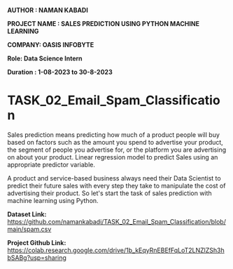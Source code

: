 **AUTHOR : NAMAN KABADI**

**PROJECT NAME : SALES PREDICTION USING PYTHON MACHINE LEARNING**

**COMPANY: OASIS INFOBYTE**

**Role: Data Science Intern**


**Duration : 1-08-2023 to 30-8-2023**



# TASK_02_Email_Spam_Classification



Sales prediction means predicting how much of a product people will buy based on factors
such as the amount you spend to advertise your product, the segment of people you
advertise for, or the platform you are advertising on about your product.
Linear regression model to predict Sales using an appropriate predictor variable.

A product and service-based business always need their Data Scientist to predict
their future sales with every step they take to manipulate the cost of advertising their
product. So let's start the task of sales prediction with machine learning using Python.


**Dataset Link:** https://github.com/namankabadi/TASK_02_Email_Spam_Classification/blob/main/spam.csv

**Project Github Link:** https://colab.research.google.com/drive/1b_kEqyRnEBEfFqLoT2LNZlZSh3hbSABg?usp=sharing


